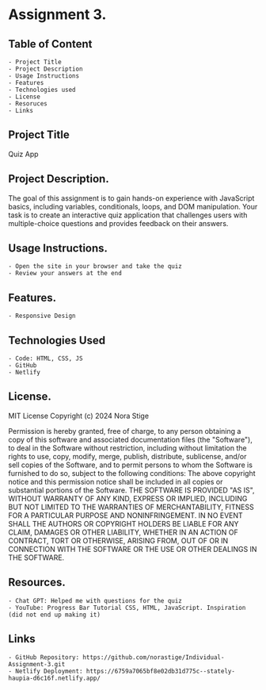 # Assignment 3.

## Table of Content

    - Project Title
    - Project Description
    - Usage Instructions
    - Features
    - Technologies used
    - License
    - Resoruces
    - Links

## Project Title

Quiz App

## Project Description.

The goal of this assignment is to gain hands-on experience with JavaScript basics,
including variables, conditionals, loops, and DOM manipulation. Your task is to
create an interactive quiz application that challenges users with multiple-choice
questions and provides feedback on their answers.

## Usage Instructions.

    - Open the site in your browser and take the quiz
    - Review your answers at the end

## Features.

    - Responsive Design

## Technologies Used

    - Code: HTML, CSS, JS
    - GitHub
    - Netlify

## License.

MIT License
Copyright (c) 2024 Nora Stige

Permission is hereby granted, free of charge, to any person obtaining a
copy of this software and associated documentation files (the "Software"),
to deal in the Software without restriction, including without limitation the
rights to use, copy, modify, merge, publish, distribute, sublicense, and/or
sell copies of the Software, and to permit persons to whom the Software is
furnished to do so, subject to the following conditions: The above copyright
notice and this permission notice shall be included in all copies or
substantial portions of the Software. THE SOFTWARE IS PROVIDED "AS IS",
WITHOUT WARRANTY OF ANY KIND, EXPRESS OR IMPLIED, INCLUDING BUT
NOT LIMITED TO THE WARRANTIES OF MERCHANTABILITY, FITNESS FOR A
PARTICULAR PURPOSE AND NONINFRINGEMENT. IN NO EVENT SHALL THE
AUTHORS OR COPYRIGHT HOLDERS BE LIABLE FOR ANY CLAIM, DAMAGES
OR OTHER LIABILITY, WHETHER IN AN ACTION OF CONTRACT, TORT OR
OTHERWISE, ARISING FROM, OUT OF OR IN CONNECTION WITH THE
SOFTWARE OR THE USE OR OTHER DEALINGS IN THE SOFTWARE.

## Resources.

    - Chat GPT: Helped me with questions for the quiz
    - YouTube: Progress Bar Tutorial CSS, HTML, JavaScript. Inspiration (did not end up making it)

## Links

    - GitHub Repository: https://github.com/norastige/Individual-Assignment-3.git
    - Netlify Deployment: https://6759a7065bf8e02db31d775c--stately-haupia-d6c16f.netlify.app/
